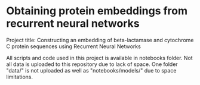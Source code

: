 # Obtaining protein embeddings from recurrent neural networks


Project title: Constructing an embedding of beta-lactamase and cytochrome C protein sequences using Recurrent Neural Networks

All scripts and code used in this project is available in notebooks folder. Not all data is uploaded to this repository due to lack of space. One folder "data/" is not uploaded as well as "notebooks/models/" due to space limitations.  
